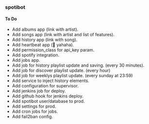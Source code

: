 ### spotibot


#### To Do

* Add albums app (link with artist).
* Add songs app (link with artist and list of features).
* Add history app (link with song).
* Add heartbeat app (🌿 yahaha).
* Add permission_class for api_key param.  
* Add spotify integration.
* Add jobs app.
* Add job for history playlist update and saving. (every 30 minutes).
* Add job for discover playlist update. (every hour)
* Add job for weeklys playlist update. (every sunday at 23:59)
* Add service to inject history elements.
* Add configuration for supervisor.
* Add jenkins job for deploy.
* Add github hook for jenkins deploy.
* Add spotibot user/database to prod.
* Add settings for prod.
* Add cron jobs for jobs.
* Add fail2ban config.
